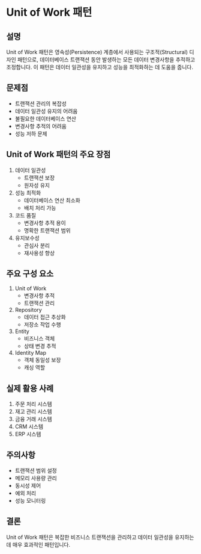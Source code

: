 # Unit of Work 패턴

## 설명
Unit of Work 패턴은 영속성(Persistence) 계층에서 사용되는 구조적(Structural) 디자인 패턴으로, 데이터베이스 트랜잭션 동안 발생하는 모든 데이터 변경사항을 추적하고 조정합니다. 이 패턴은 데이터 일관성을 유지하고 성능을 최적화하는 데 도움을 줍니다.

## 문제점
- 트랜잭션 관리의 복잡성
- 데이터 일관성 유지의 어려움
- 불필요한 데이터베이스 연산
- 변경사항 추적의 어려움
- 성능 저하 문제

## Unit of Work 패턴의 주요 장점
1. 데이터 일관성
    - 트랜잭션 보장
    - 원자성 유지
2. 성능 최적화
    - 데이터베이스 연산 최소화
    - 배치 처리 가능
3. 코드 품질
    - 변경사항 추적 용이
    - 명확한 트랜잭션 범위
4. 유지보수성
    - 관심사 분리
    - 재사용성 향상

## 주요 구성 요소
1. Unit of Work
    - 변경사항 추적
    - 트랜잭션 관리
2. Repository
    - 데이터 접근 추상화
    - 저장소 작업 수행
3. Entity
    - 비즈니스 객체
    - 상태 변경 추적
4. Identity Map
    - 객체 동일성 보장
    - 캐싱 역할

## 실제 활용 사례
1. 주문 처리 시스템
2. 재고 관리 시스템
3. 금융 거래 시스템
4. CRM 시스템
5. ERP 시스템

## 주의사항
- 트랜잭션 범위 설정
- 메모리 사용량 관리
- 동시성 제어
- 예외 처리
- 성능 모니터링

## 결론
Unit of Work 패턴은 복잡한 비즈니스 트랜잭션을 관리하고 데이터 일관성을 유지하는 데 매우 효과적인 패턴입니다.